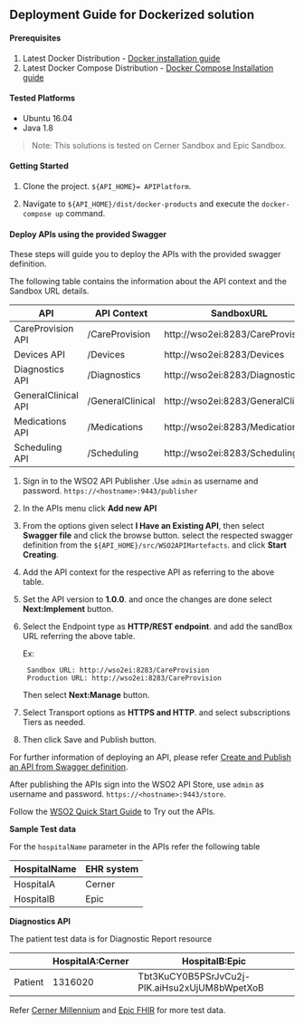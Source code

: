 ## Deployment Guide for Dockerized solution

#### Prerequisites

1. Latest Docker Distribution - [Docker installation guide](https://docs.docker.com/install/) 
2. Latest Docker Compose Distribution - [Docker Compose Installation guide](https://docs.docker.com/compose/install/)

#### Tested Platforms

* Ubuntu 16.04
* Java 1.8

>Note: This solutions is tested on Cerner Sandbox and Epic Sandbox.

#### Getting Started

1. Clone the project. `${API_HOME}= APIPlatform`.

2. Navigate to `${API_HOME}/dist/docker-products` and execute the `docker-compose up` command.

#### Deploy APIs using the provided Swagger

These steps will guide you to deploy the APIs with the provided swagger definition.

The following table contains the information about the API context and the Sandbox URL details.

|API|API Context|SandboxURL|
|-----|-----|----|
|CareProvision API|/CareProvision|http://wso2ei:8283/CareProvision|
|Devices API|/Devices|http://wso2ei:8283/Devices|
|Diagnostics API|/Diagnostics|http://wso2ei:8283/Diagnostics|
|GeneralClinical API|/GeneralClinical|http://wso2ei:8283/GeneralClinical|
|Medications API|/Medications|http://wso2ei:8283/Medications|
|Scheduling API|/Scheduling|http://wso2ei:8283/Scheduling|

1. Sign in to the WSO2 API Publisher .Use `admin` as username and password.
`https://<hostname>:9443/publisher`

2. In the APIs menu click **Add new API**

3. From the options given select **I Have an Existing API**, then select **Swagger file** and click the browse button.
select the respected swagger definition from the `${API_HOME}/src/WSO2APIMartefacts`. and click **Start Creating**.

4. Add the API context for the respective API as referring to the above table.

5. Set the API version to **1.0.0**. and once the changes are done select **Next:Implement** button.

6. Select the Endpoint type as **HTTP/REST endpoint**. and add the sandBox URL referring the above table.
    
    Ex: 
        
        Sandbox URL: http://wso2ei:8283/CareProvision
        Production URL: http://wso2ei:8283/CareProvision
        
    Then select **Next:Manage** button.
    
7. Select Transport options as **HTTPS and HTTP**. and select subscriptions Tiers as needed.

8. Then click Save and Publish button.

For further information of deploying an API, please refer [Create and Publish an API from Swagger definition](https://docs.wso2.com/display/AM260/Create+and+Publish+an+API+from+a+Swagger+Definition).

After publishing the APIs sign into the WSO2 API Store, use `admin` as username and password.
`https://<hostname>:9443/store`.

Follow the [WSO2 Quick Start Guide](https://docs.wso2.com/display/AM260/Quick+Start+Guide) to Try out the APIs.

**Sample Test data**

For the `hospitalName` parameter in the APIs refer the following table

|HospitalName|EHR system|
|---|---|
|HospitalA|Cerner|
|HospitalB|Epic|

**Diagnostics API**

The patient test data is for Diagnostic Report resource

| |HospitalA:Cerner|HospitalB:Epic|
|---|---|----|
|Patient|1316020|Tbt3KuCY0B5PSrJvCu2j-PlK.aiHsu2xUjUM8bWpetXoB|

Refer [Cerner Millennium](https://fhir.cerner.com/millennium/dstu2/diagnostic/diagnostic-report/#search) and [Epic FHIR](https://open.epic.com/Clinical/Report) for more test data.



